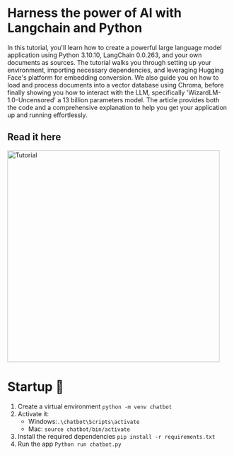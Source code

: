# Harness the power of AI with Langchain and Python
In this tutorial, you'll learn how to create a powerful large language model application using Python 3.10.10, LangChain 0.0.263, and your own documents as sources. The tutorial walks you through setting up your environment, importing necessary dependencies, and leveraging Hugging Face's platform for embedding conversion. We also guide you on how to load and process documents into a vector database using Chroma, before finally showing you how to interact with the LLM, specifically 'WizardLM-1.0-Uncensored' a 13 billion parameters model. The article provides both the code and a comprehensive explanation to help you get your application up and running effortlessly.

## Read it here
<a href="https://medium.com/p/b2d3c64ec4bd/edit" title="Tutorial">
  <img src="https://cdn-images-1.medium.com/max/1600/1*WDPPrhcvs3vPuh2emlYmdA.jpeg" alt="Tutorial" width="480" height="480">
</a>

# Startup 🚀
1. Create a virtual environment `python -m venv chatbot`
2. Activate it: 
   - Windows:`.\chatbot\Scripts\activate`
   - Mac: `source chatbot/bin/activate`
3. Install the required dependencies `pip install -r requirements.txt`
4. Run the app `Python run chatbot.py`  


